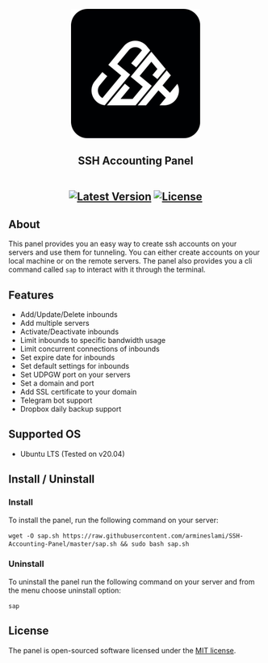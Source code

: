 <p align="center"><a href=""><img src="https://raw.githubusercontent.com/armineslami/SSH-Accounting-Panel/master/public/img/icon-512x512.png" width="256" alt="Logo"></a></p>

<h2 align="center">
SSH Accounting Panel
<br/>
<br/>
<p>
<a href=""><img src="https://img.shields.io/badge/v2.2.0-blue?label=release" alt="Latest Version"></a>
<a href=""><img src="https://img.shields.io/badge/MIT-%2397ca00?label=licence" alt="License"></a>
</p>
</h2>



## About

This panel provides you an easy way to create ssh accounts on your servers and use them for tunneling.
You can either create accounts on your local machine or on the remote servers. The panel also provides you
a cli command called `sap` to interact with it through the terminal.

## Features

- Add/Update/Delete inbounds
- Add multiple servers
- Activate/Deactivate inbounds
- Limit inbounds to specific bandwidth usage
- Limit concurrent connections of inbounds
- Set expire date for inbounds
- Set default settings for inbounds
- Set UDPGW port on your servers
- Set a domain and port
- Add SSL certificate to your domain
- Telegram bot support
- Dropbox daily backup support

## Supported OS

- Ubuntu LTS (Tested on v20.04)

## Install / Uninstall

### Install
To install the panel, run the following command on your server:
```
wget -O sap.sh https://raw.githubusercontent.com/armineslami/SSH-Accounting-Panel/master/sap.sh && sudo bash sap.sh
```

### Uninstall
To uninstall the panel run the following command on your server and from the menu choose uninstall option:
```
sap
```

## License

The panel is open-sourced software licensed under the [MIT license](https://opensource.org/licenses/MIT).
